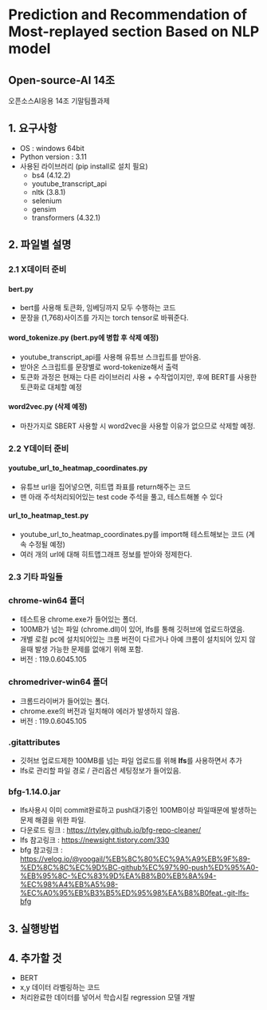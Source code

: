 # Prediction and Recommendation of Most-replayed section Based on NLP model
## Open-source-AI 14조
오픈소스AI응용 14조 기말팀플과제


## 1. 요구사항
- OS : windows 64bit
- Python version : 3.11
- 사용된 라이브러리 (pip install로 설치 필요)
  - bs4 (4.12.2)
  - youtube_transcript_api
  - nltk (3.8.1)
  - selenium 
  - gensim
  - transformers (4.32.1)

## 2. 파일별 설명

### 2.1 X데이터 준비
#### bert.py
- bert를 사용해 토큰화, 임베딩까지 모두 수행하는 코드
- 문장을 (1,768)사이즈를 가지는 torch tensor로 바꿔준다.

#### word_tokenize.py (bert.py에 병합 후 삭제 예정)
- youtube_transcript_api를 사용해 유튜브 스크립트를 받아옴.
- 받아온 스크립트를 문장별로 word-tokenize해서 출력
- 토큰화 과정은 현재는 다른 라이브러리 사용 + 수작업이지만, 후에 BERT를 사용한 토큰화로 대체할 예정
#### word2vec.py (삭제 예정) 
- 마찬가지로 SBERT 사용할 시 word2vec을 사용할 이유가 없으므로 삭제할 예정.


### 2.2 Y데이터 준비
#### youtube_url_to_heatmap_coordinates.py
- 유튜브 url을 집어넣으면, 히트맵 좌표를 return해주는 코드
- 맨 아래 주석처리되어있는 test code 주석을 풀고, 테스트해볼 수 있다
#### url_to_heatmap_test.py
- youtube_url_to_heatmap_coordinates.py를 import해 테스트해보는 코드 (계속 수정될 예정)
- 여러 개의 url에 대해 히트맵그래프 정보를 받아와 정제한다.


### 2.3 기타 파일들
### chrome-win64 폴더
- 테스트용 chrome.exe가 들어있는 폴더.
- 100MB가 넘는 파일 (chrome.dll)이 있어, lfs를 통해 깃허브에 업로드하였음.
- 개별 로컬 pc에 설치되어있는 크롬 버전이 다르거나 아예 크롬이 설치되어 있지 않을때 발생 가능한 문제를 없애기 위해 포함.
- 버전 : 119.0.6045.105
### chromedriver-win64 폴더
- 크롬드라이버가 들어있는 폴더.
- chrome.exe의 버전과 일치해야 에러가 발생하지 않음.
- 버전 : 119.0.6045.105
### .gitattributes
- 깃허브 업로드제한 100MB를 넘는 파일 업로드를 위해 **lfs**를 사용하면서 추가
- lfs로 관리할 파일 경로 / 관리옵션 세팅정보가 들어있음.
### bfg-1.14.0.jar
- lfs사용시 이미 commit완료하고 push대기중인 100MB이상 파일때문에 발생하는 문제 해결을 위한 파일.
- 다운로드 링크 : https://rtyley.github.io/bfg-repo-cleaner/
- lfs 참고링크 : https://newsight.tistory.com/330
- bfg 참고링크 : https://velog.io/@yoogail/%EB%8C%80%EC%9A%A9%EB%9F%89-%ED%8C%8C%EC%9D%BC-github%EC%97%90-push%ED%95%A0-%EB%95%8C-%EC%83%9D%EA%B8%B0%EB%8A%94-%EC%98%A4%EB%A5%98-%EC%A0%95%EB%B3%B5%ED%95%98%EA%B8%B0feat.-git-lfs-bfg


## 3. 실행방법

## 4. 추가할 것
- BERT
- x,y 데이터 라벨링하는 코드
- 처리완료한 데이터를 넣어서 학습시킬 regression 모델 개발
